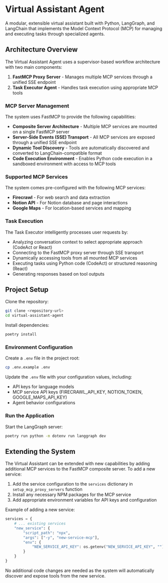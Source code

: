 # Virtual Assistant Agent

A modular, extensible virtual assistant built with Python, LangGraph, and LangChain that implements the Model Context Protocol (MCP) for managing and executing tasks through specialized agents.

## Architecture Overview

The Virtual Assistant Agent uses a supervisor-based workflow architecture with two main components:

1. **FastMCP Proxy Server** - Manages multiple MCP services through a unified SSE endpoint
2. **Task Executor Agent** - Handles task execution using appropriate MCP tools

### MCP Server Management

The system uses FastMCP to provide the following capabilities:

- **Composite Server Architecture** - Multiple MCP services are mounted on a single FastMCP server
- **Server-Side Events (SSE) Transport** - All MCP services are exposed through a unified SSE endpoint
- **Dynamic Tool Discovery** - Tools are automatically discovered and converted to LangChain-compatible format
- **Code Execution Environment** - Enables Python code execution in a sandboxed environment with access to MCP tools

### Supported MCP Services

The system comes pre-configured with the following MCP services:

- **Firecrawl** - For web search and data extraction
- **Notion API** - For Notion database and page interactions
- **Google Maps** - For location-based services and mapping

### Task Execution

The Task Executor intelligently processes user requests by:

- Analyzing conversation context to select appropriate approach (CodeAct or React)
- Connecting to the FastMCP proxy server through SSE transport
- Dynamically accessing tools from all mounted MCP services
- Executing tasks using Python code (CodeAct) or structured reasoning (React)
- Generating responses based on tool outputs

## Project Setup

Clone the repository:

```bash
git clone <repository-url>
cd virtual-assistant-agent
```

Install dependencies:

```bash
poetry install
```

### Environment Configuration

Create a `.env` file in the project root:

```bash
cp .env.example .env
```

Update the `.env` file with your configuration values, including:

- API keys for language models
- MCP service API keys (FIRECRAWL_API_KEY, NOTION_TOKEN, GOOGLE_MAPS_API_KEY)
- Agent behavior configurations

### Run the Application

Start the LangGraph server:

```bash
poetry run python -m dotenv run langgraph dev
```

## Extending the System

The Virtual Assistant can be extended with new capabilities by adding additional MCP services to the FastMCP composite server. To add a new service:

1. Add the service configuration to the `services` dictionary in `setup_mcp_proxy_servers` function
2. Install any necessary NPM packages for the MCP service
3. Add appropriate environment variables for API keys and configuration

Example of adding a new service:

```python
services = {
    # ... existing services
    "new_service": {
        "script_path": "npx",
        "args": ["-y", "new-service-mcp"],
        "env": {
            "NEW_SERVICE_API_KEY": os.getenv("NEW_SERVICE_API_KEY", "")
        }
    }
}
```

No additional code changes are needed as the system will automatically discover and expose tools from the new service.
